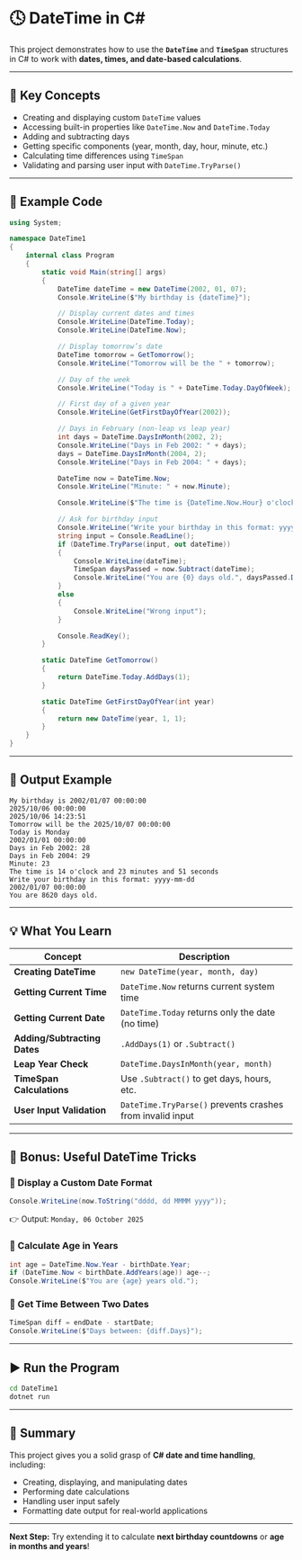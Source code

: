 # 🕓 DateTime in C#

This project demonstrates how to use the **`DateTime`** and **`TimeSpan`** structures in C# to work with **dates, times, and date-based calculations**.

---

## 📘 Key Concepts

- Creating and displaying custom `DateTime` values  
- Accessing built-in properties like `DateTime.Now` and `DateTime.Today`  
- Adding and subtracting days  
- Getting specific components (year, month, day, hour, minute, etc.)  
- Calculating time differences using `TimeSpan`  
- Validating and parsing user input with `DateTime.TryParse()`  

---

## 🧠 Example Code

```csharp
using System;

namespace DateTime1
{
    internal class Program
    {
        static void Main(string[] args)
        {
            DateTime dateTime = new DateTime(2002, 01, 07);
            Console.WriteLine($"My birthday is {dateTime}");

            // Display current dates and times
            Console.WriteLine(DateTime.Today);
            Console.WriteLine(DateTime.Now);

            // Display tomorrow’s date
            DateTime tomorrow = GetTomorrow();
            Console.WriteLine("Tomorrow will be the " + tomorrow);

            // Day of the week
            Console.WriteLine("Today is " + DateTime.Today.DayOfWeek);

            // First day of a given year
            Console.WriteLine(GetFirstDayOfYear(2002));

            // Days in February (non-leap vs leap year)
            int days = DateTime.DaysInMonth(2002, 2);
            Console.WriteLine("Days in Feb 2002: " + days);
            days = DateTime.DaysInMonth(2004, 2);
            Console.WriteLine("Days in Feb 2004: " + days);

            DateTime now = DateTime.Now;
            Console.WriteLine("Minute: " + now.Minute);

            Console.WriteLine($"The time is {DateTime.Now.Hour} o'clock and {DateTime.Now.Minute} minutes and {DateTime.Now.Second} seconds");

            // Ask for birthday input
            Console.WriteLine("Write your birthday in this format: yyyy-mm-dd");
            string input = Console.ReadLine();
            if (DateTime.TryParse(input, out dateTime))
            {
                Console.WriteLine(dateTime);
                TimeSpan daysPassed = now.Subtract(dateTime);
                Console.WriteLine("You are {0} days old.", daysPassed.Days);
            }
            else
            {
                Console.WriteLine("Wrong input");
            }

            Console.ReadKey();
        }

        static DateTime GetTomorrow()
        {
            return DateTime.Today.AddDays(1);
        }

        static DateTime GetFirstDayOfYear(int year)
        {
            return new DateTime(year, 1, 1);
        }
    }
}
```

---

## 🧾 Output Example

```
My birthday is 2002/01/07 00:00:00
2025/10/06 00:00:00
2025/10/06 14:23:51
Tomorrow will be the 2025/10/07 00:00:00
Today is Monday
2002/01/01 00:00:00
Days in Feb 2002: 28
Days in Feb 2004: 29
Minute: 23
The time is 14 o'clock and 23 minutes and 51 seconds
Write your birthday in this format: yyyy-mm-dd
2002/01/07 00:00:00
You are 8620 days old.
```

---

## 💡 What You Learn

| Concept | Description |
|----------|--------------|
| **Creating DateTime** | `new DateTime(year, month, day)` |
| **Getting Current Time** | `DateTime.Now` returns current system time |
| **Getting Current Date** | `DateTime.Today` returns only the date (no time) |
| **Adding/Subtracting Dates** | `.AddDays(1)` or `.Subtract()` |
| **Leap Year Check** | `DateTime.DaysInMonth(year, month)` |
| **TimeSpan Calculations** | Use `.Subtract()` to get days, hours, etc. |
| **User Input Validation** | `DateTime.TryParse()` prevents crashes from invalid input |

---

## 🧩 Bonus: Useful DateTime Tricks

### 🔹 Display a Custom Date Format
```csharp
Console.WriteLine(now.ToString("dddd, dd MMMM yyyy"));
```
👉 Output: `Monday, 06 October 2025`

### 🔹 Calculate Age in Years
```csharp
int age = DateTime.Now.Year - birthDate.Year;
if (DateTime.Now < birthDate.AddYears(age)) age--;
Console.WriteLine($"You are {age} years old.");
```

### 🔹 Get Time Between Two Dates
```csharp
TimeSpan diff = endDate - startDate;
Console.WriteLine($"Days between: {diff.Days}");
```

---

## ▶️ Run the Program

```bash
cd DateTime1
dotnet run
```

---

## 🧱 Summary

This project gives you a solid grasp of **C# date and time handling**, including:
- Creating, displaying, and manipulating dates  
- Performing date calculations  
- Handling user input safely  
- Formatting date output for real-world applications  

---

**Next Step:** Try extending it to calculate **next birthday countdowns** or **age in months and years**!

